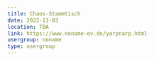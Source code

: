 ```yaml
---
title: Chaos-Stammtisch
date: 2022-11-03
location: TBA
link: https://www.noname-ev.de/yarpnarp.html
usergroup: noname
type: usergroup
---
```


